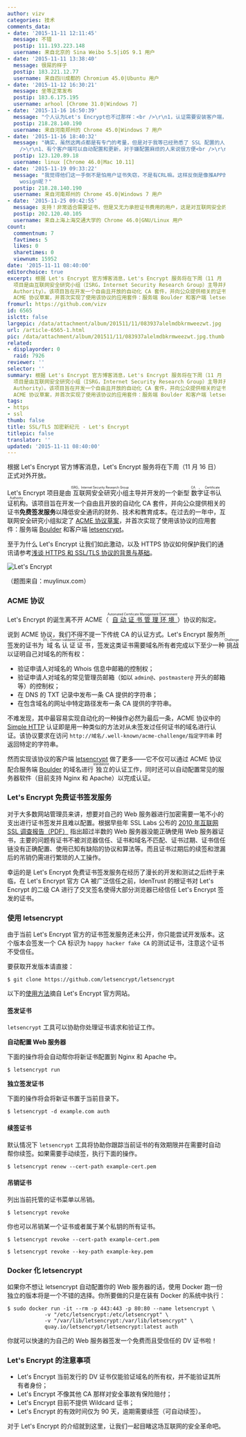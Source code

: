 ```yaml
---
author: vizv
categories: 技术
comments_data:
- date: '2015-11-11 12:11:45'
  message: 不错
  postip: 111.193.223.148
  username: 来自北京的 Sina Weibo 5.5|iOS 9.1 用户
- date: '2015-11-11 13:38:40'
  message: 很屌的样子
  postip: 183.221.12.77
  username: 来自四川成都的 Chromium 45.0|Ubuntu 用户
- date: '2015-11-12 16:30:21'
  message: 坐等正常发布
  postip: 183.6.175.195
  username: arhool [Chrome 31.0|Windows 7]
- date: '2015-11-16 16:50:39'
  message: "个人认为Let's Encrypt也不过那样：<br />\r\n1，认证需要安装客户端，加大服务器管理难度<br />\r\n2，证书只提供90天的有效期，相对于其它最多提供2年有效证书的CA来说没什么特点"
  postip: 218.28.140.190
  username: 来自河南郑州的 Chrome 45.0|Windows 7 用户
- date: '2015-11-16 18:40:32'
  message: "确实，虽然这两点都是有专门的考量，但是对于我等已经熟悉了 SSL 配置的人，反而觉得不适合。<br />\r\n对这两点，我觉得他们的考量是：<br
    />\r\n1、有个客户端可以自动配置和更新，对于嫌配置麻烦的人来说很方便<br />\r\n2、短期应该是避免证书失窃的考虑，反正可以自动更新"
  postip: 123.120.89.18
  username: linux [Chrome 46.0|Mac 10.11]
- date: '2015-11-19 09:33:22'
  message: "我觉得他们这一手倒不是怕用户证书失窃，不是有CRL嘛。这样反倒是像推APP的增加用户粘性似的。可能最大的问题是网站所有权认证。<br />\r\n所以我觉得他们很有必要再搞一个网页版的自助申请渠道，把证书期限延长到2年，毕竟其使命是促进互联网安全嘛，如果不这样，我为什么不使用其它更方面免费的startssl,
    wosign呢？"
  postip: 218.28.140.190
  username: 来自河南郑州的 Chrome 45.0|Windows 7 用户
- date: '2015-11-25 09:42:55'
  message: 支持！非常适合需要证书，但是又无力承担证书费用的用户，这是对互联网安全的一大贡献。
  postip: 202.120.40.105
  username: 来自上海上海交通大学的 Chrome 46.0|GNU/Linux 用户
count:
  commentnum: 7
  favtimes: 5
  likes: 0
  sharetimes: 0
  viewnum: 15952
date: '2015-11-11 08:40:00'
editorchoice: true
excerpt: 根据 Let's Encrypt 官方博客消息，Let's Encrypt 服务将在下周（11 月 16 日）正式对外开放。 Let's Encrypt
  项目是由互联网安全研究小组（ISRG，Internet Security Research Group）主导并开发的一个新型数字证书认证机构（CA，Certificate
  Authority）。该项目旨在开发一个自由且开放的自动化 CA 套件，并向公众提供相关的证书免费签发服务以降低安全通讯的财务、技术和教育成本。在过去的一年中，互联网安全研究小组拟定了
  ACME 协议草案，并首次实现了使用该协议的应用套件：服务端 Boulder 和客户端 letsencrypt。 至于为什么 Let's
fromurl: https://github.com/vizv
id: 6565
islctt: false
largepic: /data/attachment/album/201511/11/083937alelmdbkrmweezwt.jpg
url: /article-6565-1.html
pic: /data/attachment/album/201511/11/083937alelmdbkrmweezwt.jpg.thumb.jpg
related:
- displayorder: 0
  raid: 7926
reviewer: ''
selector: ''
summary: 根据 Let's Encrypt 官方博客消息，Let's Encrypt 服务将在下周（11 月 16 日）正式对外开放。 Let's Encrypt
  项目是由互联网安全研究小组（ISRG，Internet Security Research Group）主导并开发的一个新型数字证书认证机构（CA，Certificate
  Authority）。该项目旨在开发一个自由且开放的自动化 CA 套件，并向公众提供相关的证书免费签发服务以降低安全通讯的财务、技术和教育成本。在过去的一年中，互联网安全研究小组拟定了
  ACME 协议草案，并首次实现了使用该协议的应用套件：服务端 Boulder 和客户端 letsencrypt。 至于为什么 Let's
tags:
- https
- ssl
thumb: false
title: SSL/TLS 加密新纪元 - Let's Encrypt
titlepic: false
translator: ''
updated: '2015-11-11 08:40:00'
---
```


根据 Let's Encrypt 官方博客消息，Let's Encrypt 服务将在下周（11 月 16 日）正式对外开放。


Let's Encrypt 项目是由<ruby> 互联网安全研究小组 <rp>  （ </rp> <rt>  ISRG，Internet Security Research Group </rt> <rp>  ） </rp></ruby>主导并开发的一个新型<ruby> 数字证书认证机构 <rp>  （ </rp> <rt>  CA，Certificate Authority </rt> <rp>  ） </rp></ruby>。该项目旨在开发一个自由且开放的自动化 CA 套件，并向公众提供相关的证书**免费签发服务**以降低安全通讯的财务、技术和教育成本。在过去的一年中，互联网安全研究小组拟定了 [ACME 协议草案](https://github.com/letsencrypt/acme-spec)，并首次实现了使用该协议的应用套件：服务端 [Boulder](https://github.com/letsencrypt/boulder) 和客户端 [letsencrypt](https://github.com/letsencrypt/letsencrypt)。


至于为什么 Let's Encrypt 让我们如此激动，以及 HTTPS 协议如何保护我们的通讯请参考[浅谈 HTTPS 和 SSL/TLS 协议的背景与基础](/article-5175-1.html)。


![Let's Encrypt](/data/attachment/album/201511/11/083937alelmdbkrmweezwt.jpg)


（题图来自：muylinux.com）


### ACME 协议


Let's Encrypt 的诞生离不开 ACME（<ruby> <a href="https://github.com/letsencrypt/acme-spec">  自动证书管理环境 </a> <rp>  （ </rp> <rt>  Automated Certificate Management Environment </rt> <rp>  ） </rp></ruby>）协议的拟定。


说到 ACME 协议，我们不得不提一下传统 CA 的认证方式。Let's Encrypt 服务所签发的证书为<ruby> 域名认证证书 <rp>  （ </rp> <rt>  DV，Domain-validated Certificate </rt> <rp>  ） </rp></ruby>，签发这类证书需要域名所有者完成以下至少一种<ruby> 挑战 <rp>  （ </rp> <rt>  Challenge </rt> <rp>  ） </rp></ruby>以证明自己对域名的所有权：


* 验证申请人对域名的 Whois 信息中邮箱的控制权；
* 验证申请人对域名的常见管理员邮箱（如以 `admin@`、`postmaster@` 开头的邮箱等）的控制权；
* 在 DNS 的 TXT 记录中发布一条 CA 提供的字符串；
* 在包含域名的网址中特定路径发布一条 CA 提供的字符串。


不难发现，其中最容易实现自动化的一种操作必然为最后一条，ACME 协议中的 [Simple HTTP](https://letsencrypt.github.io/acme-spec/#simple-http) 认证即是用一种类似的方法对从未签发过任何证书的域名进行认证。该协议要求在访问 `http://域名/.well-known/acme-challenge/指定字符串` 时返回特定的字符串。


然而实现该协议的客户端 [letsencrypt](https://github.com/letsencrypt/letsencrypt) 做了更多——它不仅可以通过 ACME 协议配合服务端 [Boulder](https://github.com/letsencrypt/boulder) 的域名进行<ruby> 独立 <rp>  （ </rp> <rt>  standalone </rt> <rp>  ） </rp></ruby>的认证工作，同时还可以自动配置常见的服务器软件（目前支持 Nginx 和 Apache）以完成认证。


### Let's Encrypt 免费证书签发服务


对于大多数网站管理员来讲，想要对自己的 Web 服务器进行加密需要一笔不小的支出进行证书签发并且难以配置。根据早些年 SSL Labs 公布的 [2010 年互联网 SSL 调查报告（PDF）](https://community.qualys.com/servlet/JiveServlet/download/38-1636/Qualys_SSL_Labs-State_of_SSL_2010-v1.6.pdf) 指出超过半数的 Web 服务器没能正确使用 Web 服务器证书，主要的问题有证书不被浏览器信任、证书和域名不匹配、证书过期、证书信任链没有正确配置、使用已知有缺陷的协议和算法等。而且证书过期后的续签和泄漏后的吊销仍需进行繁琐的人工操作。


幸运的是 Let's Encrypt 免费证书签发服务在经历了漫长的开发和测试之后终于来临，在 Let's Encrypt 官方 CA 被广泛信任之前，IdenTrust 的根证书对 Let's Encrypt 的二级 CA 进行了交叉签名使得大部分浏览器已经信任 Let's Encrypt 签发的证书。


### 使用 letsencrypt


由于当前 Let's Encrypt 官方的证书签发服务还未公开，你只能尝试开发版本。这个版本会签发一个 CA 标识为 `happy hacker fake CA` 的测试证书，注意这个证书不受信任。


要获取开发版本请直接：



```
$ git clone https://github.com/letsencrypt/letsencrypt
```

以下的[使用方法](https://letsencrypt.org/howitworks/)摘自 Let's Encrypt 官方网站。


#### 签发证书


`letsencrypt` 工具可以协助你处理证书请求和验证工作。


**自动配置 Web 服务器**


下面的操作将会自动帮你将新证书配置到 Nginx 和 Apache 中。



```
$ letsencrypt run

```

**独立签发证书**


下面的操作将会将新证书置于当前目录下。



```
$ letsencrypt -d example.com auth

```

#### 续签证书


默认情况下 `letsencrypt` 工具将协助你跟踪当前证书的有效期限并在需要时自动帮你续签。如果需要手动续签，执行下面的操作。



```
$ letsencrypt renew --cert-path example-cert.pem

```

#### 吊销证书


列出当前托管的证书菜单以吊销。



```
$ letsencrypt revoke

```

你也可以吊销某一个证书或者属于某个私钥的所有证书。



```
$ letsencrypt revoke --cert-path example-cert.pem

```


```
$ letsencrypt revoke --key-path example-key.pem

```

### Docker 化 letsencrypt


如果你不想让 letsencrypt 自动配置你的 Web 服务器的话，使用 Docker 跑一份独立的版本将是一个不错的选择。你所要做的只是在装有 Docker 的系统中执行：



```
$ sudo docker run -it --rm -p 443:443 -p 80:80 --name letsencrypt \
            -v "/etc/letsencrypt:/etc/letsencrypt" \
            -v "/var/lib/letsencrypt:/var/lib/letsencrypt" \
            quay.io/letsencrypt/letsencrypt:latest auth

```

你就可以快速的为自己的 Web 服务器签发一个免费而且受信任的 DV 证书啦！


### Let's Encrypt 的注意事项


* Let's Encrypt 当前发行的 DV 证书仅能验证域名的所有权，并不能验证其所有者身份；
* Let's Encrypt 不像其他 CA 那样对安全事故有保险赔付；
* Let's Encrypt 目前不提供 Wildcard 证书；
* Let's Encrypt 的有效时间仅为 90 天，逾期需要续签（可自动续签）。


对于 Let's Encrypt 的介绍就到这里，让我们一起目睹这场互联网的安全革命吧。